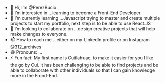 - 👋 Hi, I’m @PerezBucio
- 👀 I’m interested in ...learning to become a Front-End Developer.
- 🌱 I’m currently learning ...Javascript trying to master and create multiple projects to start my portfolio, next step is to be able to use React.JS
- 💞️ I’m looking to collaborate on ...design creative projects that will help make changes to everyone.
- 📫 How to reach me ...either on my LinkedIn profile or on Instagram @312_archives
- 😄 Pronouns: ...
- ⚡ Fun fact: My first name is Cuitlahuac, to make it easier for you I like the go by Cui. It has been challenging to be able to find projects and be able to collaborate with other individuals so that I can gain knowledge more in the Frond-End.

<!---
PerezBucio/PerezBucio is a ✨ special ✨ repository because its `README.md` (this file) appears on your GitHub profile.
You can click the Preview link to take a look at your changes.
--->
